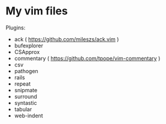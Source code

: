 My vim files
=============

Plugins:
* ack ( https://github.com/mileszs/ack.vim )
* bufexplorer
* CSApprox
* commentary ( https://github.com/tpope/vim-commentary )
* csv
* pathogen
* rails
* repeat
* snipmate
* surround
* syntastic
* tabular
* web-indent
